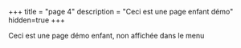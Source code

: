 +++
title = "page 4"
description = "Ceci est une page enfant démo"
hidden=true
+++

Ceci est une page démo enfant, non affichée dans le menu